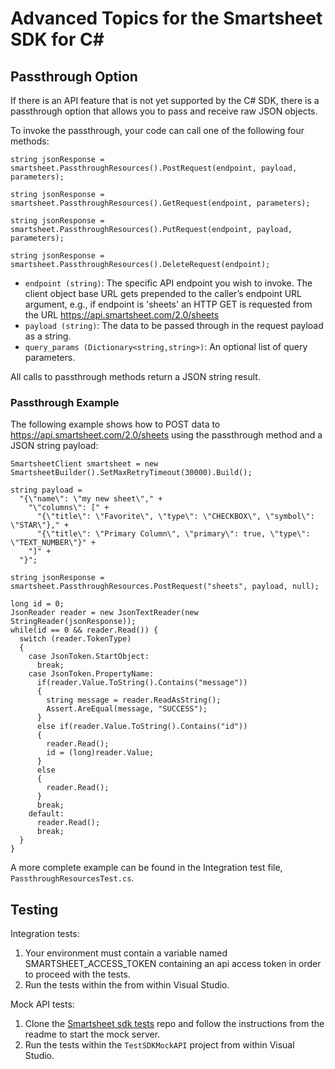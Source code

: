 # Advanced Topics for the Smartsheet SDK for C#

## Passthrough Option

If there is an API feature that is not yet supported by the C# SDK, there is a passthrough option that allows you to 
pass and receive raw JSON objects.

To invoke the passthrough, your code can call one of the following four methods:

`string jsonResponse = smartsheet.PassthroughResources().PostRequest(endpoint, payload, parameters);`

`string jsonResponse = smartsheet.PassthroughResources().GetRequest(endpoint, parameters);`

`string jsonResponse = smartsheet.PassthroughResources().PutRequest(endpoint, payload, parameters);`

`string jsonResponse = smartsheet.PassthroughResources().DeleteRequest(endpoint);`

* `endpoint (string)`: The specific API endpoint you wish to invoke. The client object base URL gets prepended to the caller’s 
endpoint URL argument, e.g., if endpoint is 'sheets' an HTTP GET is requested from the URL https://api.smartsheet.com/2.0/sheets
* `payload (string)`: The data to be passed through in the request payload as a string.
* `query_params (Dictionary<string,string>)`: An optional list of query parameters.

All calls to passthrough methods return a JSON string result.

### Passthrough Example

The following example shows how to POST data to https://api.smartsheet.com/2.0/sheets using the passthrough method and 
a JSON string payload:
```
SmartsheetClient smartsheet = new SmartsheetBuilder().SetMaxRetryTimeout(30000).Build();

string payload =
  "{\"name\": \"my new sheet\"," +
    "\"columns\": [" +
      "{\"title\": \"Favorite\", \"type\": \"CHECKBOX\", \"symbol\": \"STAR\"}," +
      "{\"title\": \"Primary Column\", \"primary\": true, \"type\": \"TEXT_NUMBER\"}" +
    "]" +
  "}";

string jsonResponse = smartsheet.PassthroughResources.PostRequest("sheets", payload, null);

long id = 0;
JsonReader reader = new JsonTextReader(new StringReader(jsonResponse));
while(id == 0 && reader.Read()) {
  switch (reader.TokenType)
  {
    case JsonToken.StartObject:
      break;
    case JsonToken.PropertyName:
      if(reader.Value.ToString().Contains("message")) 
      {
        string message = reader.ReadAsString();
        Assert.AreEqual(message, "SUCCESS");
      }
      else if(reader.Value.ToString().Contains("id"))
      {
        reader.Read();
        id = (long)reader.Value;
      }
      else
      {
        reader.Read();
      }
      break;
    default:
      reader.Read();
      break;
  }
}
```
A more complete example can be found in the Integration test file, `PassthroughResourcesTest.cs`.

## Testing
Integration tests:
1. Your environment must contain a variable named SMARTSHEET_ACCESS_TOKEN containing an api access token in order to proceed with the tests.
2. Run the tests within the from within Visual Studio.

Mock API tests:
1. Clone the [Smartsheet sdk tests](https://github.com/smartsheet-platform/smartsheet-sdk-tests) repo and follow the instructions from the readme to start the mock server.
2. Run the tests within the `TestSDKMockAPI` project from within Visual Studio.
